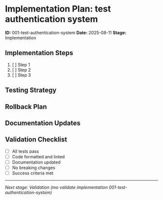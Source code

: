 # Implementation Plan: test authentication system

**ID:** 001-test-authentication-system
**Date:** 2025-08-11
**Stage:** Implementation

## Implementation Steps

1. [ ] Step 1
2. [ ] Step 2
3. [ ] Step 3

## Testing Strategy

<!-- How will we test this implementation? -->

## Rollback Plan

<!-- If something goes wrong, how do we revert? -->

## Documentation Updates

<!-- What documentation needs to be updated? -->

## Validation Checklist

- [ ] All tests pass
- [ ] Code formatted and linted
- [ ] Documentation updated
- [ ] No breaking changes
- [ ] Success criteria met

---

*Next stage: Validation (mo validate implementation 001-test-authentication-system)*
